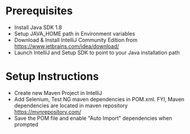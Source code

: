 # Prerequisites
* Install Java SDK 1.8
* Setup JAVA_HOME path in Environment variables
* Download & Install IntelliJ Community Edition from https://www.jetbrains.com/idea/download/
* Launch IntelliJ and Setup SDK to point to your Java installation path

# Setup Instructions
* Create new Maven Project in IntelliJ
* Add Selenium, Test NG maven dependencies in POM.xml. FYI, Maven dependencies are located in maven repository https://mvnrepository.com/
* Save the POM file and enable "Auto Import" dependencies when prompted
 